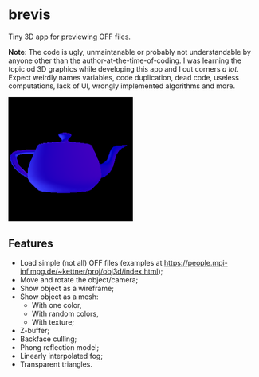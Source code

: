 # brevis

Tiny 3D app for previewing OFF files.

**Note**: The code is ugly, unmaintanable or probably not understandable by anyone other than the author-at-the-time-of-coding.
I was learning the topic od 3D graphics while developing this app and I cut corners _a lot_.
Expect weirdly names variables, code duplication, dead code, useless computations, lack of UI, wrongly implemented algorithms and more.

![Example: render of a teapot](example.png)

## Features

* Load simple (not all) OFF files (examples at https://people.mpi-inf.mpg.de/~kettner/proj/obj3d/index.html);
* Move and rotate the object/camera;
* Show object as a wireframe;
* Show object as a mesh:
    - With one color,
    - With random colors,
    - With texture;
* Z-buffer;
* Backface culling;
* Phong reflection model;
* Linearly interpolated fog;
* Transparent triangles.
